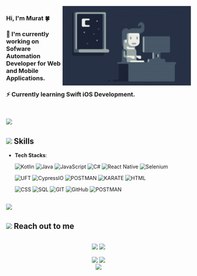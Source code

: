 <br><br>
<img align="right" src="https://raw.githubusercontent.com/AVS1508/AVS1508/master/assets/Night-Coding.gif"  width="350" >

### Hi, I'm Murat  :four_leaf_clover:

### 🔭 I'm currently working on Sofware Automation Developer for Web and Mobile Applications.

### ⚡ Currently learning Swift iOS Development. 


<br><br>
<img src="https://user-images.githubusercontent.com/73097560/115834477-dbab4500-a447-11eb-908a-139a6edaec5c.gif">


## <img src="https://media2.giphy.com/media/QssGEmpkyEOhBCb7e1/giphy.gif?cid=ecf05e47a0n3gi1bfqntqmob8g9aid1oyj2wr3ds3mg700bl&rid=giphy.gif" width ="25"><b> Skills</b>

<p align="center">

- **Tech Stacks**:
    
    ![Kotlin](https://img.shields.io/badge/Kotlin%20-%232370ED.svg?style=for-the-badge&logo=Kotlin&logoColor=red)
    ![Java](https://img.shields.io/badge/Java%20-%232370ED.svg?style=for-the-badge&logo=c&logoColor=white)
    ![JavaScript](https://img.shields.io/badge/JS%20-%25232370ED.svg?style=for-the-badge&logo=Javascript&logoColor=white)
    ![C#](https://img.shields.io/badge/CSharp%20-%23F7DF1E.svg?style=for-the-badge&logo=csharp&logoColor=white)
    ![React Native](https://img.shields.io/badge/ReactNative%20-%23F7DF1E.svg?style=for-the-badge&logo=react&logoColor=black)
    ![Selenium](https://img.shields.io/badge/Selenium%20-%232370ED.svg?style=for-the-badge&logo=Selenium&logoColor=white)
    
    ![UFT](https://img.shields.io/badge/MFUFT%20-%25232370ED.svg?style=for-the-badge&logo=Microfocus&logoColor=white)
    ![CypressIO](https://img.shields.io/badge/Cypressio%20-%2314354C.svg?style=for-the-badge&logo=cypress&logoColor=white)
    ![POSTMAN](https://img.shields.io/badge/Cucumber%20-%23F7DF1E.svg?style=for-the-badge&logo=cucumber&logoColor=red)
    ![KARATE](https://img.shields.io/badge/karate%20-%25232370ED.svg?style=for-the-badge&logo=karate&logoColor=white)
    ![HTML](https://img.shields.io/badge/HTML5%20-%23F7DF1E.svg?style=for-the-badge&logo=html5&logoColor=white)
    
    ![CSS](https://img.shields.io/badge/CSS%20-%25232370ED.svg?style=for-the-badge&logo=css3&logoColor=white)
    ![SQL](https://img.shields.io/badge/Sql%20-%232370ED.svg?style=for-the-badge&logo=MySql&logoColor=white)
    ![GIT](https://img.shields.io/badge/Git%20-%2314354C.svg?style=for-the-badge&logo=git&logoColor=white)
    ![GitHub](https://img.shields.io/badge/github-%23121011.svg?style=for-the-badge&logo=github&logoColor=white)
    ![POSTMAN](https://img.shields.io/badge/Postman%20-%23F7DF1E.svg?style=for-the-badge&logo=postman&logoColor=red)

<br> 
<img src="https://user-images.githubusercontent.com/73097560/115834477-dbab4500-a447-11eb-908a-139a6edaec5c.gif">

## <img src="https://raw.githubusercontent.com/ShahriarShafin/ShahriarShafin/main/Assets/handshake.gif" width="25"><b> Reach out to me</b>
    
<br>

<div align="center">
<a href="https://www.linkedin.com/in/murat-minaz-7b85b7141/"><img width="50" src="https://cdn-icons-png.flaticon.com/512/145/145807.png"/></a>
<a href="https://twitter.com/muratmnzz"><img width="50" src="https://cdn-icons-png.flaticon.com/512/3670/3670151.png"/></a>
</div>
<br/>


<div align="center">

<img height="150em" src="https://github-readme-stats.vercel.app/api?username=muratmnz&show_icons=true&theme=algolia&background=0d1117&hide_border=true"/>
<img height="150em" src="https://github-readme-stats.vercel.app/api/top-langs/?username=muratmnz&layout=compact&langs_count=6&theme=algolia&background=0d1117&hide_border=true"/>
</div>
<div align="center">
  <img height="150em" src="https://github-readme-streak-stats.herokuapp.com/?user=muratmnz&theme=algolia&background=0d1117&hide_border=true"/>
</div>
